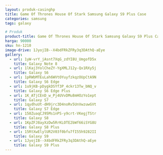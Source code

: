 ```yaml
---
layout: produk-casinghp
title: Game Of Thrones House Of Stark Samsung Galaxy S9 Plus Case
categories: samsung
tags: galaxy

# Produk
product-title: Game Of Thrones House Of Stark Samsung Galaxy S9 Plus Case
harga: 90000
sku: hn-1210
image-drive: 1JyojIB--X4bdFRkZFRy3q3DAthQ-aEye
gallery:
  - url: 1yW-vrY_jAsnt7XqG_zdYI8U_UmgofD5x
    title: Galaxy Note 8
  - url: 1lKaj3YolCheZY-YgXMLJ12y-Qx1RXy5j
    title: Galaxy S6
  - url: 1pRWbMTEuLah6WVtOYuyfzkqzOUpCtA9N
    title: Galaxy S6 Edge
  - url: 1u9jKB-pDygkDSYf3P_4ckr13Tw_bNQ_v
    title: Galaxy S6 Edge Plus
  - url: 1K_ATjCEnD_w_Pj4UVvDMu8mHOzYo1ept
    title: Galaxy S7
  - url: 1qydhuUt-dH9jrc3D4noRv5UnVwzuwGVt
    title: Galaxy S7 Edge
  - url: 158ZuaqCJ95Ms1nPS-y9crt-VKegjTStr
    title: Galaxy S8
  - url: 1KpZFJ8ayXzDw5RrKLOTE2bWf66iSYG8U
    title: Galaxy S8 Plus
  - url: 15RtXwElylUR2V03f0bfu7fI55h9282II
    title: Galaxy S9
  - url: 1JyojIB--X4bdFRkZFRy3q3DAthQ-aEye
    title: Galaxy S9 Plus
---
```

